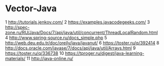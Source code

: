 # Vector-Java
1  http://tutorials.jenkov.com/ 
2  https://examples.javacodegeeks.com/
3  http://spec-zone.ru/RU/Java/Docs/7/api/java/util/concurrent/ThreadLocalRandom.html
4  http://www.spring-source.ru/docs_simple.php
5  http://web.deu.edu.tr/doc/oreily/java/javanut/
6  https://toster.ru/q/392414
8  http://docs.oracle.com/javase/7/docs/api/java/util/Arrays.html
9  https://toster.ru/q/336738
10 https://tproger.ru/digest/java-learning-materials/
11 http://java-online.ru/
